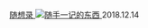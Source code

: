 <div class="card">
    <a href="thought.md">
        随想录
        <img src="http://hbfile.b0.upaiyun.com/img/home/banner/ae1b2a5b8e939b936072ea75a75479734860a20eea073" class="card-img" alt="随手一记的东西" />
        <a class="card-time">2018.12.14</a>
    </a>
</div>